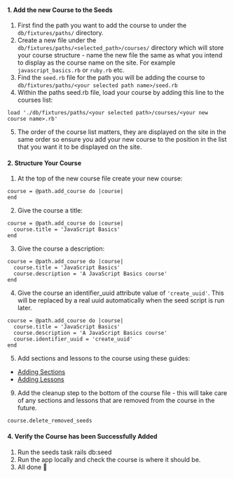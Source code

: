 #### 1. Add the new Course to the Seeds

1. First find the path you want to add the course to under the `db/fixtures/paths/` directory.
2. Create a new file under the `db/fixtures/paths/<selected_path>/courses/` directory which will store your course structure - name the new file the same as what you intend to display as the course name on the site. For example `javascript_basics.rb` or `ruby.rb` etc.
3. Find the `seed.rb` file for the path you will be adding the course to `db/fixtures/paths/<your selected path name>/seed.rb`
4. Within the paths seed.rb file, load your course by adding this line to the courses list: 
```
load './db/fixtures/paths/<your selected path>/courses/<your new course name>.rb'
```
5. The order of the course list matters, they are displayed on the site in the same order so ensure you add your new course to the position in the list that you want it to be displayed on the site. 

#### 2. Structure Your Course
1. At the top of the new course file create your new course:
 ```
course = @path.add_course do |course|
end
```

2. Give the course a title:
```
course = @path.add_course do |course|
  course.title = 'JavaScript Basics'
end
```

3. Give the course a description:
```
course = @path.add_course do |course|
  course.title = 'JavaScript Basics'
  course.description = 'A JavaScript Basics course'
end
```

4. Give the course an identifier_uuid attribute value of `'create_uuid'`. This will be replaced by a real uuid automatically when the seed script is run later.
```
course = @path.add_course do |course|
  course.title = 'JavaScript Basics'
  course.description = 'A JavaScript Basics course'
  course.identifier_uuid = 'create_uuid'
end
```

5. Add sections and lessons to the course using these guides: 
* [Adding Sections](https://github.com/TheOdinProject/theodinproject/wiki/Adding-a-Section)
* [Adding Lessons](https://github.com/TheOdinProject/theodinproject/wiki/Adding-a-Lesson-to-the-Curriculum)

9. Add the cleanup step to the bottom of the course file - this will take care of any sections and lessons that are removed from the course in the future.
```
course.delete_removed_seeds
```

#### 4. Verify the Course has been Successfully Added
1. Run the seeds task rails db:seed
2. Run the app locally and check the course is where it should be.
3. All done 🎉